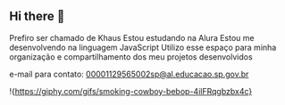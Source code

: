 ## Hi there 👋

Prefiro ser chamado de Khaus
Estou estudando na Alura
Estou me desenvolvendo na linguagem JavaScript
Utilizo esse espaço para minha organização e compartilhamento dos meu projetos desenvolvidos

e-mail para contato: 00001129565002sp@al.educacao.sp.gov.br

!{https://giphy.com/gifs/smoking-cowboy-bebop-4ilFRqgbzbx4c}
